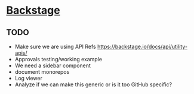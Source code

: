 # [Backstage](https://backstage.io)


## TODO
- Make sure we are using API Refs https://backstage.io/docs/api/utility-apis/
- Approvals testing/working example
- We need a sidebar component
- document monorepos
- Log viewer
- Analyze if we can make this generic or is it too GitHub specific?